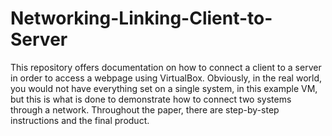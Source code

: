 # Networking-Linking-Client-to-Server

This repository offers documentation on how to connect a client to a server in order to access a webpage using VirtualBox. Obviously, in the real world, you would not have everything set on a single system, in this example VM, but this is what is done to demonstrate how to connect two systems through a network. Throughout the paper, there are step-by-step instructions and the final product.

